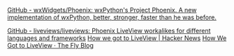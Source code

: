 
[GitHub - wxWidgets/Phoenix: wxPython's Project Phoenix. A new implementation of wxPython, better, stronger, faster than he was before.](https://github.com/wxWidgets/Phoenix)

[GitHub - liveviews/liveviews: Phoenix LiveView workalikes for different languages and frameworks](https://github.com/liveviews/liveviews)
[How we got to LiveView | Hacker News](https://news.ycombinator.com/item?id=28620490)
[How We Got to LiveView · The Fly Blog](https://fly.io/blog/how-we-got-to-liveview/)
